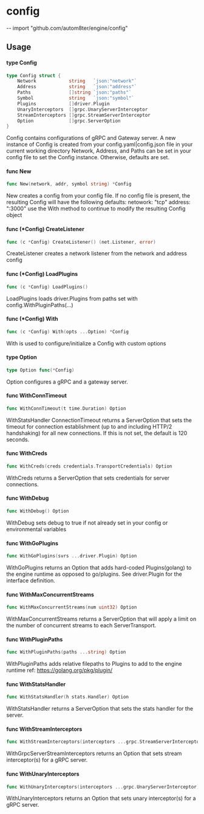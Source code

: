 # config
--
    import "github.com/autom8ter/engine/config"


## Usage

#### type Config

```go
type Config struct {
	Network            string   `json:"network"`
	Address            string   `json:"address"`
	Paths              []string `json:"paths"`
	Symbol             string   `json:"symbol"`
	Plugins            []driver.Plugin
	UnaryInterceptors  []grpc.UnaryServerInterceptor
	StreamInterceptors []grpc.StreamServerInterceptor
	Option             []grpc.ServerOption
}
```

Config contains configurations of gRPC and Gateway server. A new instance of
Config is created from your config.yaml|config.json file in your current working
directory Network, Address, and Paths can be set in your config file to set the
Config instance. Otherwise, defaults are set.

#### func  New

```go
func New(network, addr, symbol string) *Config
```
New creates a config from your config file. If no config file is present, the
resulting Config will have the following defaults: netowork: "tcp" address:
":3000" use the With method to continue to modify the resulting Config object

#### func (*Config) CreateListener

```go
func (c *Config) CreateListener() (net.Listener, error)
```
CreateListener creates a network listener from the network and address config

#### func (*Config) LoadPlugins

```go
func (c *Config) LoadPlugins()
```
LoadPlugins loads driver.Plugins from paths set with config.WithPluginPaths(...)

#### func (*Config) With

```go
func (c *Config) With(opts ...Option) *Config
```
With is used to configure/initialize a Config with custom options

#### type Option

```go
type Option func(*Config)
```

Option configures a gRPC and a gateway server.

#### func  WithConnTimeout

```go
func WithConnTimeout(t time.Duration) Option
```
WithStatsHandler ConnectionTimeout returns a ServerOption that sets the timeout
for connection establishment (up to and including HTTP/2 handshaking) for all
new connections. If this is not set, the default is 120 seconds.

#### func  WithCreds

```go
func WithCreds(creds credentials.TransportCredentials) Option
```
WithCreds returns a ServerOption that sets credentials for server connections.

#### func  WithDebug

```go
func WithDebug() Option
```
WithDebug sets debug to true if not already set in your config or environmental
variables

#### func  WithGoPlugins

```go
func WithGoPlugins(svrs ...driver.Plugin) Option
```
WithGoPlugins returns an Option that adds hard-coded Plugins(golang) to the
engine runtime as opposed to go/plugins. See driver.Plugin for the interface
definition.

#### func  WithMaxConcurrentStreams

```go
func WithMaxConcurrentStreams(num uint32) Option
```
WithMaxConcurrentStreams returns a ServerOption that will apply a limit on the
number of concurrent streams to each ServerTransport.

#### func  WithPluginPaths

```go
func WithPluginPaths(paths ...string) Option
```
WithPluginPaths adds relative filepaths to Plugins to add to the engine runtime
ref: https://golang.org/pkg/plugin/

#### func  WithStatsHandler

```go
func WithStatsHandler(h stats.Handler) Option
```
WithStatsHandler returns a ServerOption that sets the stats handler for the
server.

#### func  WithStreamInterceptors

```go
func WithStreamInterceptors(interceptors ...grpc.StreamServerInterceptor) Option
```
WithGrpcServerStreamInterceptors returns an Option that sets stream
interceptor(s) for a gRPC server.

#### func  WithUnaryInterceptors

```go
func WithUnaryInterceptors(interceptors ...grpc.UnaryServerInterceptor) Option
```
WithUnaryInterceptors returns an Option that sets unary interceptor(s) for a
gRPC server.
